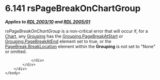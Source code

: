 <html dir="LTR" xmlns:mshelp="http://msdn.microsoft.com/mshelp" xmlns:ddue="http://ddue.schemas.microsoft.com/authoring/2003/5" xmlns:xlink="http://www.w3.org/1999/xlink" xmlns:tool="http://www.microsoft.com/tooltip">
    <head>
        <meta http-equiv="Content-Type" content="text/html; CHARSET=utf-8"></meta>
        <meta name="save" content="history"></meta>
        <title>6.141 rsPageBreakOnChartGroup</title>
        <xml>
            <mshelp:toctitle title="6.141 rsPageBreakOnChartGroup"></mshelp:toctitle>
            <mshelp:rltitle title="[MS-RDL]: rsPageBreakOnChartGroup"></mshelp:rltitle>
            <mshelp:keyword index="A" term="e1695aa0-2f9a-497d-a676-fd80934fa89d"></mshelp:keyword>
            <mshelp:attr name="DCSext.ContentType" value="open specification"></mshelp:attr>
            <mshelp:attr name="AssetID" value="e1695aa0-2f9a-497d-a676-fd80934fa89d"></mshelp:attr>
            <mshelp:attr name="TopicType" value="kbRef"></mshelp:attr>
            <mshelp:attr name="DCSext.Title" value="[MS-RDL]: rsPageBreakOnChartGroup" />
        </xml>
    </head>
    <body>
        <div id="header">
            <h1 class="heading">6.141 rsPageBreakOnChartGroup</h1>
        </div>
        <div id="mainSection">
            <div id="mainBody">
                <div id="allHistory" class="saveHistory"></div>
                <div id="sectionSection0" class="section" name="collapseableSection">
                    

<p><b><i>Applies to </i></b><a href="a7e2ad00-07c8-4f6d-80ab-3ad55df7b233.htm"><b><i>RDL 2003/10</i></b></a><b><i>
and </i></b><a href="3ebe2912-4958-4832-b391-cad1f5e13338.htm"><b><i>RDL 2005/01</i></b></a></p>

<p><i>rsPageBreakOnChartGroup</i> is a non-critical error that
will occur if, for a <a href="b0ab5524-7eb2-47a7-a4d3-230f5c8c5526.htm">Chart</a>,
any <a href="7d574154-eefe-4fc1-8b78-3a18b9350e87.htm">Grouping</a> has the <a href="a19237fe-7345-44bd-9de0-5ee1226adb7d.htm">Grouping.PageBreakAtStart</a>
or <a href="35ebddd2-5644-4873-bb96-eca6fa37142d.htm">Grouping.PageBreakAtEnd</a>
element set to true, or the <a href="21d1866e-d707-4bd0-951d-8e756704c837.htm">PageBreak.BreakLocation</a>
element within the <b>Grouping</b> is not set to &quot;None&quot; or omitted.</p>


                </div>
            </div>
        </div>
    </body>
</html>